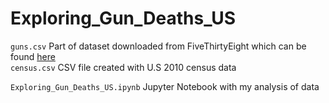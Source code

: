 # Exploring_Gun_Deaths_US
`guns.csv` Part of dataset downloaded from FiveThirtyEight which can be found [here](https://github.com/fivethirtyeight/guns-data)<br>
`census.csv` CSV file created with U.S 2010 census data

`Exploring_Gun_Deaths_US.ipynb` Jupyter Notebook with my analysis of data

